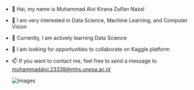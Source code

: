 - 👋 Hai, my name is Muhammad Alvi Kirana Zulfan Nazal
- 👀 I am very interested in Data Science, Machine Learning, and Computer Vision
- 🌱 Currently, I am actively learning Data Science
- 💞️ I am looking for opportunities to collaborate on Kaggle platform
- 📫 If you want to contact me, feel free to send a message to muhammadalvi.23339@mhs.unesa.ac.id

  ![images](https://github.com/Alvi399/Alvi399/assets/143760371/d84a52cb-4d08-4477-8419-f544832fc22c)

